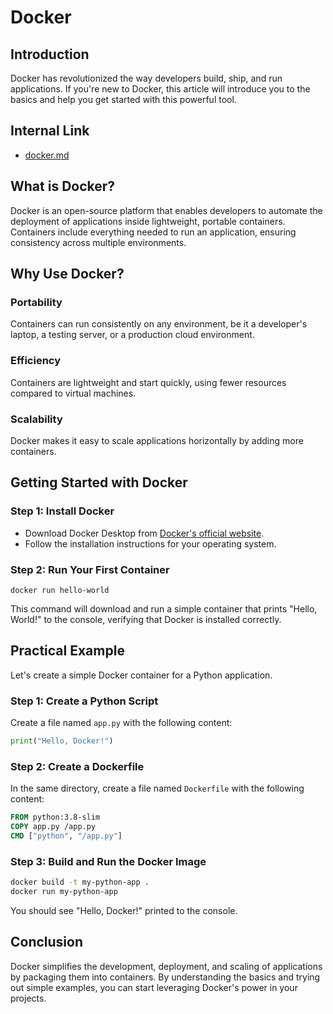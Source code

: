 # Docker

## Introduction
Docker has revolutionized the way developers build, ship, and run applications. If you're new to Docker, this article will introduce you to the basics and help you get started with this powerful tool.

## Internal Link

- [docker.md](./docker.md)

## What is Docker?
Docker is an open-source platform that enables developers to automate the deployment of applications inside lightweight, portable containers. Containers include everything needed to run an application, ensuring consistency across multiple environments.

## Why Use Docker?
### Portability
Containers can run consistently on any environment, be it a developer's laptop, a testing server, or a production cloud environment.

### Efficiency
Containers are lightweight and start quickly, using fewer resources compared to virtual machines.

### Scalability
Docker makes it easy to scale applications horizontally by adding more containers.

## Getting Started with Docker
### Step 1: Install Docker
- Download Docker Desktop from [Docker's official website](https://www.docker.com/products/docker-desktop).
- Follow the installation instructions for your operating system.

### Step 2: Run Your First Container
```shell
docker run hello-world
```
This command will download and run a simple container that prints "Hello, World!" to the console, verifying that Docker is installed correctly.

## Practical Example
Let's create a simple Docker container for a Python application.

### Step 1: Create a Python Script
Create a file named `app.py` with the following content:
```python
print("Hello, Docker!")
```

### Step 2: Create a Dockerfile
In the same directory, create a file named `Dockerfile` with the following content:
```dockerfile
FROM python:3.8-slim
COPY app.py /app.py
CMD ["python", "/app.py"]
```

### Step 3: Build and Run the Docker Image
```bash
docker build -t my-python-app .
docker run my-python-app
```
You should see "Hello, Docker!" printed to the console.

## Conclusion

Docker simplifies the development, deployment, and scaling of applications by packaging them into containers. By understanding the basics and trying out simple examples, you can start leveraging Docker's power in your projects.
